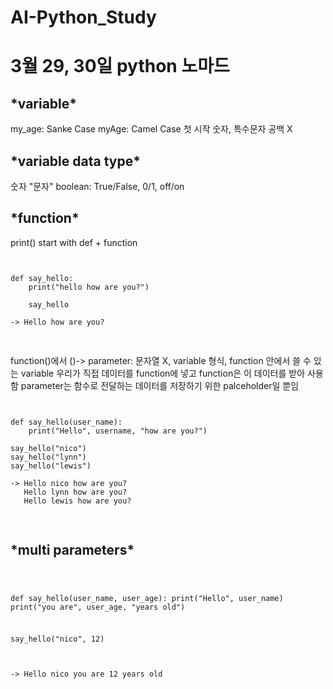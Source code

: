 # AI-Python_Study
<h1>
3월 29, 30일 python 노마드
</h1>

<h2>
*variable*
</h2>
my_age: Sanke Case
myAge: Camel Case
첫 시작 숫자, 특수문자 공백 X

<h2>
*variable data type*
</h2>
숫자
"문자"
boolean: True/False, 0/1, off/on

<h2>
*function*
</h2>
print()
start with def + function

<pre>
<code>

def say_hello:
    print("hello how are you?")

    say_hello

-> Hello how are you?

</code>
</pre>

function()에서
()-> parameter: 문자열 X, variable 형식, function 안에서 쓸 수 있는 variable
우리가 직접 데이터를 function에 넣고 function은 이 데이터를 받아 사용함
parameter는 함수로 전달하는 데이터를 저장하기 위한 palceholder일 뿐임

<pre>
<code>

def say_hello(user_name):
    print("Hello", username, "how are you?")

say_hello("nico")
say_hello("lynn")
say_hello("lewis")

-> Hello nico how are you?
   Hello lynn how are you?
   Hello lewis how are you?

</code>
</pre>

<h2>
*multi parameters*
</h2>
<pre>
<code>

def say_hello(user_name, user_age):
    print("Hello", user_name)
    print("you are", user_age, "years old")

say_hello("nico", 12)

-> Hello nico
   you are 12 years old
</code>
</pre>
